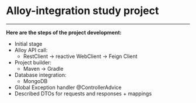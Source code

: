 # Alloy-integration study project

___

**Here are the steps of the project development:**

* Initial stage
* Alloy API call:
  * RestClient -> reactive WebClient ->  Feign Client
* Project builder:
  * Maven -> Gradle
* Database integration:
  * MongoDB
* Global Exception handler @ControllerAdvice
* Described DTOs for requests and responses + mappings